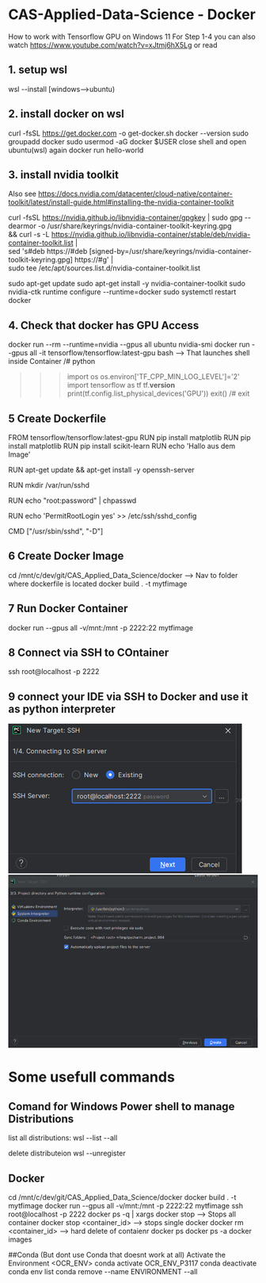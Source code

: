 # CAS-Applied-Data-Science - Docker

How to work with Tensorflow GPU on Windows 11
For Step 1-4 you can also watch https://www.youtube.com/watch?v=xJtmj6hX5Lg or read 

## 1. setup wsl
wsl --install [windows-->ubuntu)

## 2. install docker on wsl
curl -fsSL https://get.docker.com -o get-docker.sh
docker --version
sudo groupadd docker
sudo usermod -aG docker $USER
close shell and open ubuntu(wsl) again
docker run hello-world

## 3. install nvidia toolkit
Also see https://docs.nvidia.com/datacenter/cloud-native/container-toolkit/latest/install-guide.html#installing-the-nvidia-container-toolkit

curl -fsSL https://nvidia.github.io/libnvidia-container/gpgkey | sudo gpg --dearmor -o /usr/share/keyrings/nvidia-container-toolkit-keyring.gpg \
  && curl -s -L https://nvidia.github.io/libnvidia-container/stable/deb/nvidia-container-toolkit.list | \
    sed 's#deb https://#deb [signed-by=/usr/share/keyrings/nvidia-container-toolkit-keyring.gpg] https://#g' | \
    sudo tee /etc/apt/sources.list.d/nvidia-container-toolkit.list

sudo apt-get update
sudo apt-get install -y nvidia-container-toolkit
sudo nvidia-ctk runtime configure --runtime=docker
sudo systemctl restart docker

## 4. Check that docker has GPU Access
docker run --rm --runtime=nvidia --gpus all ubuntu nvidia-smi
docker run --gpus all -it tensorflow/tensorflow:latest-gpu bash --> That launches shell inside Container
/# python
>>>import os
>>>os.environ['TF_CPP_MIN_LOG_LEVEL']='2'
>>>import tensorflow as tf
>>>tf.__version__
>>>print(tf.config.list_physical_devices('GPU'))
>>>exit()
/# exit

## 5 Create Dockerfile 

FROM tensorflow/tensorflow:latest-gpu
RUN pip install matplotlib
RUN pip install matplotlib
RUN pip install scikit-learn
RUN echo 'Hallo aus dem Image'

RUN apt-get update && apt-get install -y openssh-server

RUN mkdir /var/run/sshd

RUN echo "root:password" | chpasswd

RUN echo 'PermitRootLogin yes' >> /etc/ssh/sshd_config

CMD ["/usr/sbin/sshd", "-D"]

## 6 Create Docker Image

cd /mnt/c/dev/git/CAS_Applied_Data_Science/docker --> Nav to folder where dockerfile is located
docker build . -t mytfimage


## 7 Run Docker Container
docker run --gpus all -v/mnt:/mnt -p 2222:22 mytfimage

## 8 Connect via SSH to COntainer
ssh root@localhost -p 2222

## 9 connect your IDE via SSH to Docker and use it as python interpreter
![img_1.png](img_1.png)
![img.png](img.png)


# Some usefull commands

## Comand for Windows Power shell to manage Distributions
list all distributions:
wsl --list --all

delete distributeion 
wsl --unregister <dist-name>

## Docker
cd /mnt/c/dev/git/CAS_Applied_Data_Science/docker
docker build . -t mytfimage
docker run --gpus all -v/mnt:/mnt -p 2222:22 mytfimage
ssh root@localhost -p 2222
docker ps -q | xargs docker stop --> Stops all container
docker stop <container_id> --> stops single docker
docker rm <container_id> --> hard delete of contaienr
docker ps
docker ps -a
docker images



##Conda (But dont use Conda that doesnt work at all)
Activate the Environment <OCR_ENV>
conda activate OCR_ENV_P3117
conda deactivate
conda env list
conda remove --name ENVIRONMENT --all